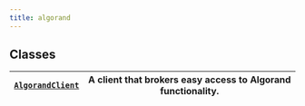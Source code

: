 ```yaml
---
title: algorand
---
```


## Classes

| [`AlgorandClient`](/reference/algokit-utils-py/api/algorand/algorandclient/#algokit_utils.algorand.AlgorandClient) | A client that brokers easy access to Algorand functionality. |
| ------------------------------------------------------------------------------------------------------------------ | ------------------------------------------------------------ |
